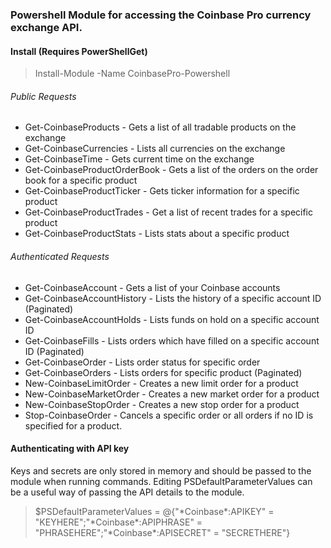 ### Powershell Module for accessing the Coinbase Pro currency exchange API. 

#### Install (Requires PowerShellGet)
> Install-Module -Name CoinbasePro-Powershell

###### Public Requests
* Get-CoinbaseProducts - Gets a list of all tradable products on the exchange
* Get-CoinbaseCurrencies - Lists all currencies on the exchange
* Get-CoinbaseTime - Gets current time on the exchange
* Get-CoinbaseProductOrderBook - Gets a list of the orders on the order book for a specific product
* Get-CoinbaseProductTicker - Gets ticker information for a specific product
* Get-CoinbaseProductTrades - Get a list of recent trades for a specific product
* Get-CoinbaseProductStats - Lists stats about a specific product

###### Authenticated Requests
* Get-CoinbaseAccount - Gets a list of your Coinbase accounts
* Get-CoinbaseAccountHistory - Lists the history of a specific account ID (Paginated)
* Get-CoinbaseAccountHolds - Lists funds on hold on a specific account ID
* Get-CoinbaseFills - Lists orders which have filled on a specific account ID (Paginated)
* Get-CoinbaseOrder - Lists order status for specific order
* Get-CoinbaseOrders - Lists orders for specific product (Paginated)
* New-CoinbaseLimitOrder - Creates a new limit order for a product
* New-CoinbaseMarketOrder - Creates a new market order for a product
* New-CoinbaseStopOrder - Creates a new stop order for a product
* Stop-CoinbaseOrder - Cancels a specific order or all orders if no ID is specified for a product. 

#### Authenticating with API key
Keys and secrets are only stored in memory and should be passed to the module when running commands. 
Editing PSDefaultParameterValues can be a useful way of passing the API details to the module.

>$PSDefaultParameterValues = @{"\*Coinbase\*:APIKEY" = "KEYHERE";"\*Coinbase\*:APIPHRASE" = "PHRASEHERE";"\*Coinbase\*:APISECRET" = "SECRETHERE"}